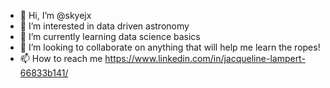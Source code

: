 - 👋 Hi, I’m @skyejx
- 👀 I’m interested in data driven astronomy
- 🌱 I’m currently learning data science basics
- 💞️ I’m looking to collaborate on anything that will help me learn the ropes!
- 📫 How to reach me https://www.linkedin.com/in/jacqueline-lampert-66833b141/

<!---
skyejx/skyejx is a ✨ special ✨ repository because its `README.md` (this file) appears on your GitHub profile.
You can click the Preview link to take a look at your changes.
--->
